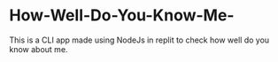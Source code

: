 # How-Well-Do-You-Know-Me-
This is a CLI app made using NodeJs in replit to check how well do you know about me.
